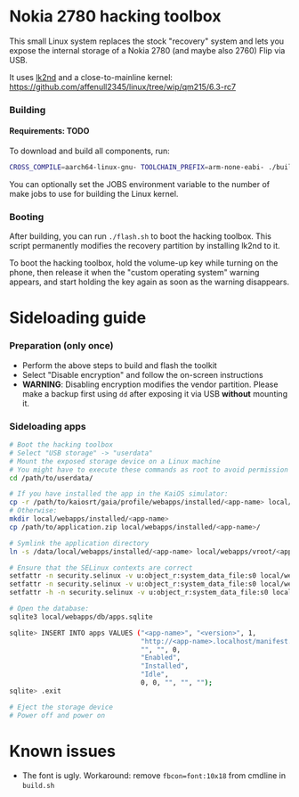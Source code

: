 # Nokia 2780 hacking toolbox

This small Linux system replaces the stock "recovery" system and lets you expose
the internal storage of a Nokia 2780 (and maybe also 2760) Flip via USB.

It uses [lk2nd](https://github.com/msm8916-mainline/lk2nd) and a
close-to-mainline kernel:
<https://github.com/affenull2345/linux/tree/wip/qm215/6.3-rc7>

### Building

#### Requirements: TODO

To download and build all components, run:

```sh
CROSS_COMPILE=aarch64-linux-gnu- TOOLCHAIN_PREFIX=arm-none-eabi- ./build.sh
```

You can optionally set the JOBS environment variable to the number of make jobs
to use for building the Linux kernel.

### Booting
After building, you can run `./flash.sh` to boot the hacking toolbox.
This script permanently modifies the recovery partition by installing lk2nd
to it.

To boot the hacking toolbox, hold the volume-up key while turning on the
phone, then release it when the "custom operating system" warning appears, and
start holding the key again as soon as the warning disappears.

# Sideloading guide

### Preparation (only once)
- Perform the above steps to build and flash the toolkit
- Select "Disable encryption" and follow the on-screen instructions
- **WARNING**: Disabling encryption modifies the vendor partition. Please
  make a backup first using `dd` after exposing it via USB **without**
  mounting it.

### Sideloading apps

```sh
# Boot the hacking toolbox
# Select "USB storage" -> "userdata"
# Mount the exposed storage device on a Linux machine
# You might have to execute these commands as root to avoid permission errors
cd /path/to/userdata/

# If you have installed the app in the KaiOS simulator:
cp -r /path/to/kaiosrt/gaia/profile/webapps/installed/<app-name> local/webapps/installed
# Otherwise:
mkdir local/webapps/installed/<app-name>
cp /path/to/application.zip local/webapps/installed/<app-name>/

# Symlink the application directory
ln -s /data/local/webapps/installed/<app-name> local/webapps/vroot/<app-name>

# Ensure that the SELinux contexts are correct
setfattr -n security.selinux -v u:object_r:system_data_file:s0 local/webapps/installed/<app-name>
setfattr -n security.selinux -v u:object_r:system_data_file:s0 local/webapps/installed/<app-name>/application.zip
setfattr -h -n security.selinux -v u:object_r:system_data_file:s0 local/webapps/vroot/<app-name>

# Open the database:
sqlite3 local/webapps/db/apps.sqlite

sqlite> INSERT INTO apps VALUES ("<app-name>", "<version>", 1,
                                 "http://<app-name>.localhost/manifest.webmanifest",
                                 "", "", 0,
                                 "Enabled",
                                 "Installed",
                                 "Idle",
                                 0, 0, "", "", "");
sqlite> .exit

# Eject the storage device
# Power off and power on
```

# Known issues

- The font is ugly. Workaround: remove `fbcon=font:10x18` from cmdline
  in `build.sh`
